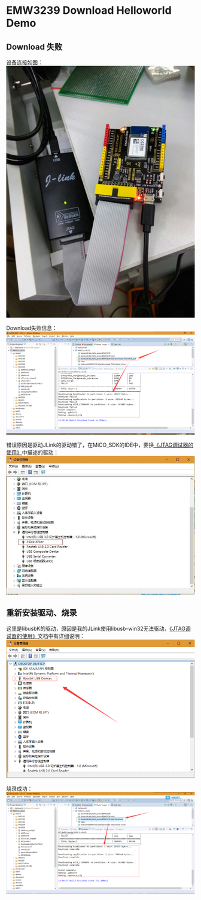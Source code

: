 # EMW3239 Download Helloworld Demo

## Download 失败

设备连接如图：  
![EMW3239_Cable_Connect.jpg](image/EMW3239_Cable_Connect.jpg)

Download失败信息：  
![EMW3239_Download_Helloworld_Fault.png](image/EMW3239_Download_Helloworld_Fault.png)

错误原因是驱动JLink的驱动错了，在MiCO_SDK的IDE中，要换[《JTAG调试器的使用》](http://developer.mico.io/handbooks/89)中描述的驱动：  
![JTAG_Device_J-Linker-Driver.jpg](image/JTAG_Device_J-Linker-Driver.jpg)

## 重新安装驱动、烧录

这里是libusbK的驱动，原因是我的JLink使用libusb-win32无法驱动，[《JTAG调试器的使用》](http://developer.mico.io/handbooks/89)文档中有详细说明：  
![MiCO_Jlink_Driver.png](image/MiCO_Jlink_Driver.png)

烧录成功：  
![EMW3239_Download_OK.png](image/EMW3239_Download_OK.png)
